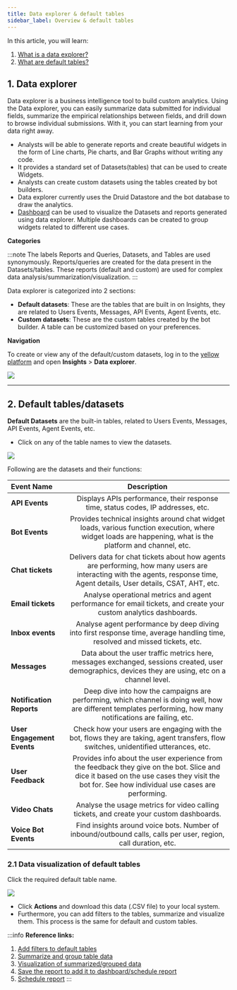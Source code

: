```yaml
---
title: Data explorer & default tables
sidebar_label: Overview & default tables 
---
```


In this article, you will learn: 
1. [What is a data explorer?](#1)
2. [What are default tables?](#2)


## <a name="1"></a> 1. Data explorer 

Data explorer is a business intelligence tool to build custom analytics. 
Using the Data explorer, you can easily summarize data submitted for individual fields, summarize the empirical relationships between fields, and drill down to browse individual submissions. With it, you can start learning from your data right away.
- Analysts will be able to generate reports and create beautiful widgets in the form of Line charts, Pie charts, and Bar Graphs without writing any code. 
- It provides a standard set of Datasets(tables) that can be used to create Widgets. 
- Analysts can create custom datasets using the tables created by bot builders.
- Data explorer currently uses the Druid Datastore and the bot database to draw the analytics.
- [Dashboard](https://docs.yellow.ai/docs/platform_concepts/growth/dashboards) can be used to visualize the Datasets and reports generated using data explorer. Multiple dashboards can be created to group widgets related to different use cases.

**Categories** 

:::note
The labels Reports and Queries, Datasets, and Tables are used synonymously. Reports/queries are created for the data present in the Datasets/tables. These reports (default and custom) are used for complex data analysis/summarization/visualization. 
:::

Data explorer is categorized into 2 sections:

* **Default datasets**:  These are the tables that are built in on Insights, they are related to Users Events, Messages, API Events, Agent Events, etc.
* **Custom datasets**: These are the custom tables created by the bot builder. A table can be customized based on your preferences.

**Navigation** 

To create or view any of the default/custom datasets, log in to the [yellow platform](https://cloud.yellow.ai/) and open **Insights** > **Data explorer**. 

![](https://i.imgur.com/RfNjgFD.png)




----

## <a name="2"></a> 2. Default tables/datasets 

**Default Datasets** are the built-in tables, related to Users Events, Messages, API Events, Agent Events, etc.
- Click on any of the table names to view the datasets. 

![](https://i.imgur.com/uqwkU9X.png)

Following are the datasets and their functions:

| Event Name | Description |
|:-------- |:--------:|
| **API Events** | Displays APIs performance, their response time, status codes, IP addresses, etc. |
| **Bot Events** | Provides technical insights around chat widget loads, various function execution, where widget loads are happening, what is the platform and channel, etc. |
| **Chat tickets** |  Delivers data for chat tickets about how agents are performing, how many users are interacting with the agents, response time, Agent details, User details, CSAT, AHT, etc. |
| **Email tickets** |  Analyse operational metrics and agent performance for email tickets, and create your custom analytics dashboards. |
|**Inbox events**|Analyse agent performance by deep diving into first response time, average handling time, resolved and missed tickets, etc.|
| **Messages** | Data about the user traffic metrics here, messages exchanged, sessions created, user demographics, devices they are using, etc on a channel level. |
| **Notification Reports** | Deep dive into how the campaigns are performing, which channel is doing well, how are different templates performing, how many notifications are failing, etc. |
| **User Engagement Events** | Check how your users are engaging with the bot, flows they are taking, agent transfers, flow switches, unidentified utterances, etc. |
| **User Feedback** | Provides info about the user experience from the feedback they give on the bot. Slice and dice it based on the use cases they visit the bot for. See how individual use cases are performing. |
|**Video Chats**|Analyse the usage metrics for video calling tickets, and create your custom dashboards.|
| **Voice Bot Events** | Find insights around voice bots. Number of inbound/outbound calls, calls per user, region, call duration, etc. |

### 2.1 Data visualization of default tables 

Click the required default table name. 

![](https://i.imgur.com/D7FZZpM.png)

- Click **Actions** and download this data (.CSV file) to your local system. 
- Furthermore, you can add filters to the tables, summarize and visualize them. This process is the same for default and custom tables.

:::info
**Reference links:** 
1. [Add filters to default tables](https://docs.yellow.ai/docs/platform_concepts/growth/customtables#2)
2. [Summarize and group table data](https://docs.yellow.ai/docs/platform_concepts/growth/customtables#12-summarize-and-group-by) 
3. [Visualization of summarized/grouped data](https://docs.yellow.ai/docs/platform_concepts/growth/customtables#13-visualization)
4. [Save the report to add it to dashboard/schedule report](https://docs.yellow.ai/docs/platform_concepts/growth/customtables#14-save-query)
5. [Schedule report](https://docs.yellow.ai/docs/platform_concepts/growth/customtables#2-schedule-a-report)
:::



